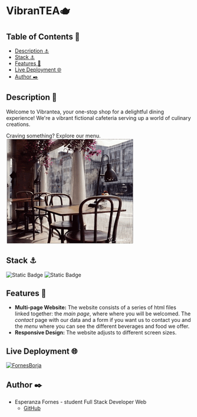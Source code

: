 # VibranTEA🫖

## Table of Contents 📂
* <a href="#description-📖">Description ⚓</a>
* <a href="#stack-⚓">Stack ⚓</a>
* <a href="#features-👾">Features 👾</a>
* <a href="#live-deployment-🌐">Live Deployment 🌐</a>
* <a href="#author-✒️">Author ✒️</a>

## Description 📖
Welcome to Vibrantea, your one-stop shop for a delightful dining experience! We're a vibrant fictional cafeteria  serving up a world of culinary creations.

Craving something? Explore our menu.
<br>
![](https://github.com/FornesBorja/webVibrantea/blob/master/imgs/cafeteria.gif)



## Stack ⚓
![Static Badge](https://img.shields.io/badge/HTML5-orange?style=flat-square) ![Static Badge](https://img.shields.io/badge/CSS3-blue?style=flat-square)


## Features 👾
- **Multi-page Website:** The website consists of a series of html files linked together: the <em>main page</em>, where where you will be welcomed. The <em>contact</em> page with our data and a form if you want us to contact you and the <em>menu</em> where you can see the different beverages and food we offer.
- **Responsive Design:** The website adjusts to different screen sizes. 

## Live Deployment 🌐
[![FornesBorja](https://img.shields.io/static/v1?label=FornesBorja&message=webVibranTEA&color=blue&logo=github)](https://fornesborja.github.io/webVibrantea)

## Author ✒️

* Esperanza Fornes - student Full Stack Developer Web
    * [GitHub](https://github.com/fornesborja)